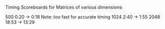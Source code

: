 Timing Scoreboards for Matrices of various dimensions:

500		0:20 	-> 	0:18 	Note: too fast for accurate timing
1024 	2:40 	-> 	1:55
2048 	18:53 	->	13:29